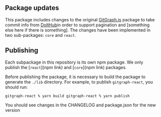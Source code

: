 ## Package updates

This package includes changes to the original [GitGraph.js](https://github.com/nicoespeon/gitgraph.js) package to take commit info from [DoltHub](https://wwww.dolthub.com)in order to support pagination and [something else here if there is something].
The changes have been implemented in two sub-packages: `core` and `react`.

## Publishing

Each subpackage in this repository is its own npm package. We only publish the [`react`](npm link) and [`core`](npm link) packages.

Before publishing the package, it is necessary to build the package to generate the `./lib` directory. For example, to publish `gitgraph-react`, you should run:

`gitgraph-react % yarn build gitgraph-react % yarn publish`

You should see changes in the CHANGELOG and package.json for the new version
